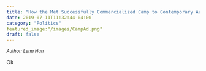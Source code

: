 ```yaml
---
title: "How the Met Successfully Commercialized Camp to Contemporary Audiences"
date: 2019-07-11T11:32:44-04:00
category: "Politics"
featured_image:"/images/CampAd.png"
draft: false
---
```

<sup>*Author: Lena Han*</sup>

Ok
